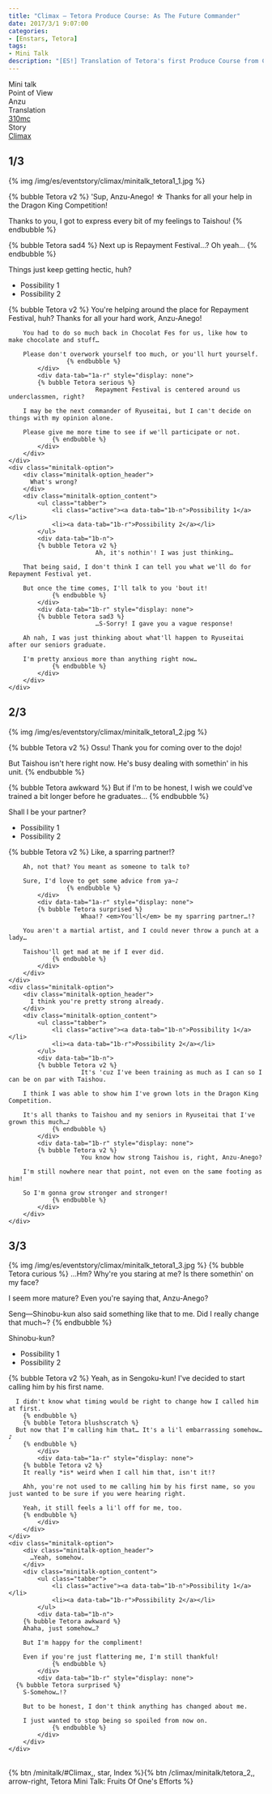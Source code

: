 ```yaml
---
title: "Climax – Tetora Produce Course: As The Future Commander"
date: 2017/3/1 9:07:00
categories:
- [Enstars, Tetora]
tags:
- Mini Talk
description: "[ES!] Translation of Tetora's first Produce Course from Climax. From Anzu's POV."
---
```

<div class="three-wrapper" style="--storyColor:#965e7d;--storyColor-rgb:150,94,125;--storyColor-h:326.8;--storyColor-s: 23%;--storyColor-l:47.8%;">
    <div class="info-area">
        <div class="info">
          <div class="info-item characters">
          <div class="label">
            Mini talk
          </div>
          <div class="value">
								<a href="/categories/Enstars/Tetora" character="Tetora"></a>
          </div>
          </div>
          <div class="info-item one">
          <div class="label">
            Point of View
          </div>
          <div class="value">
            Anzu
          </div>
          </div>
          <div class="info-item two">
          <div class="label">
            Translation
          </div>
          <div class="value">
            <a href="/about">310mc</a>
          </div>
          </div>
          <div class="info-item three">
          <div class="label">
             Story
          </div>
          <div class="value">
            <a href="/climax">Climax</a>
          </div>
          </div>
        </div>
    </div>
</div>

<!-- more -->


## <div mt="rare"></div> 1/3

{% img /img/es/eventstory/climax/minitalk_tetora1_1.jpg %}

{% bubble Tetora v2 %}
'Sup, Anzu-Anego! ☆ Thanks for all your help in the Dragon King Competition!

Thanks to you, I got to express every bit of my feelings to Taishou!
{% endbubble %}

{% bubble Tetora sad4 %}
Next up is Repayment Festival…? Oh yeah…
{% endbubble %}

<div class="minitalk" character="Anzu">
    <div class="minitalk-option">
        <div class="minitalk-option_header">
          Things just keep getting hectic, huh?
        </div>
        <div class="minitalk-option_content">
			<ul class="tabber">
				<li class="active"><a data-tab="1a-n">Possibility 1</a></li>
				<li><a data-tab="1a-r">Possibility 2</a></li>
			</ul>
			<div data-tab="1a-n">
          	{% bubble Tetora v2 %}
							You're helping around the place for Repayment Festival, huh? Thanks for all your hard work, Anzu-Anego!

        You had to do so much back in Chocolat Fes for us, like how to make chocolate and stuff…

        Please don't overwork yourself too much, or you'll hurt yourself.
					{% endbubble %}
			</div>
			<div data-tab="1a-r" style="display: none">
          	{% bubble Tetora serious %}
							Repayment Festival is centered around us underclassmen, right?

        I may be the next commander of Ryuseitai, but I can't decide on things with my opinion alone.

        Please give me more time to see if we'll participate or not.
				{% endbubble %}
			</div>
        </div>
    </div>
	<div class="minitalk-option">
        <div class="minitalk-option_header">
          What's wrong?
        </div>
        <div class="minitalk-option_content">
			<ul class="tabber">
				<li class="active"><a data-tab="1b-n">Possibility 1</a></li>
				<li><a data-tab="1b-r">Possibility 2</a></li>
			</ul>
			<div data-tab="1b-n">
          	{% bubble Tetora v2 %}
							Ah, it's nothin'! I was just thinking…

        That being said, I don't think I can tell you what we'll do for Repayment Festival yet.

        But once the time comes, I'll talk to you 'bout it!
				{% endbubble %}
			</div>
			<div data-tab="1b-r" style="display: none">
          	{% bubble Tetora sad3 %}
							…S-Sorry! I gave you a vague response!

        Ah nah, I was just thinking about what'll happen to Ryuseitai after our seniors graduate.

        I'm pretty anxious more than anything right now…
				{% endbubble %}
			</div>
        </div>
    </div>
</div>

## <div mt="rare"></div> 2/3

{% img /img/es/eventstory/climax/minitalk_tetora1_2.jpg %}

{% bubble Tetora v2 %}
Ossu! Thank you for coming over to the dojo!

But Taishou isn't here right now. He's busy dealing with somethin' in his unit.
{% endbubble %}

{% bubble Tetora awkward %}
But if I'm to be honest, I wish we could've trained a bit longer before he graduates…
{% endbubble %}

<div class="minitalk" character="Anzu">
    <div class="minitalk-option">
        <div class="minitalk-option_header">
          Shall I be your partner?
        </div>
        <div class="minitalk-option_content">
			<ul class="tabber">
				<li class="active"><a data-tab="1a-n">Possibility 1</a></li>
				<li><a data-tab="1a-r">Possibility 2</a></li>
			</ul>
			<div data-tab="1a-n">
          	{% bubble Tetora v2 %}
						Like, a sparring partner!?

        Ah, not that? You meant as someone to talk to?

        Sure, I'd love to get some advice from ya~♪
					{% endbubble %}
			</div>
			<div data-tab="1a-r" style="display: none">
          	{% bubble Tetora surprised %}
						Whaa!? <em>You'll</em> be my sparring partner…!?

        You aren't a martial artist, and I could never throw a punch at a lady…

        Taishou'll get mad at me if I ever did.
				{% endbubble %}
			</div>
        </div>
    </div>
	<div class="minitalk-option">
        <div class="minitalk-option_header">
          I think you're pretty strong already.
        </div>
        <div class="minitalk-option_content">
			<ul class="tabber">
				<li class="active"><a data-tab="1b-n">Possibility 1</a></li>
				<li><a data-tab="1b-r">Possibility 2</a></li>
			</ul>
			<div data-tab="1b-n">
          	{% bubble Tetora v2 %}
						It's 'cuz I've been training as much as I can so I can be on par with Taishou.

        I think I was able to show him I've grown lots in the Dragon King Competition.

        It's all thanks to Taishou and my seniors in Ryuseitai that I've grown this much…♪
				{% endbubble %}
			</div>
			<div data-tab="1b-r" style="display: none">
          	{% bubble Tetora v2 %}
						You know how strong Taishou is, right, Anzu-Anego?

        I'm still nowhere near that point, not even on the same footing as him!

        So I'm gonna grow stronger and stronger!
				{% endbubble %}
			</div>
        </div>
    </div>
</div>

## <div mt="rare"></div> 3/3
{% img /img/es/eventstory/climax/minitalk_tetora1_3.jpg %}
{% bubble Tetora curious %}
…Hm? Why're you staring at me? Is there somethin' on my face?

I seem more mature? Even you're saying that, Anzu-Anego?

Seng—Shinobu-kun also said something like that to me. Did I really change that much~?
{% endbubble %}

<div class="minitalk" character="Anzu">
    <div class="minitalk-option">
        <div class="minitalk-option_header">
          Shinobu-kun?
        </div>
        <div class="minitalk-option_content">
			<ul class="tabber">
				<li class="active"><a data-tab="1a-n">Possibility 1</a></li>
				<li><a data-tab="1a-r">Possibility 2</a></li>
			</ul>
			<div data-tab="1a-n">
        {% bubble Tetora v2 %}
      Yeah, as in Sengoku-kun! I've decided to start calling him by his first name.

      I didn't know what timing would be right to change how I called him at first.
        {% endbubble %}
        {% bubble Tetora blushscratch %}
      But now that I'm calling him that… It's a li'l embarrassing somehow…♪
        {% endbubble %}
			</div>
			<div data-tab="1a-r" style="display: none">
        {% bubble Tetora v2 %}
        It really *is* weird when I call him that, isn't it!?

        Ahh, you're not used to me calling him by his first name, so you just wanted to be sure if you were hearing right.

        Yeah, it still feels a li'l off for me, too.
        {% endbubble %}
			</div>
        </div>
    </div>
	<div class="minitalk-option">
        <div class="minitalk-option_header">
          …Yeah, somehow.
        </div>
        <div class="minitalk-option_content">
			<ul class="tabber">
				<li class="active"><a data-tab="1b-n">Possibility 1</a></li>
				<li><a data-tab="1b-r">Possibility 2</a></li>
			</ul>
			<div data-tab="1b-n">
        {% bubble Tetora awkward %}
        Ahaha, just somehow…?

        But I'm happy for the compliment!

        Even if you're just flattering me, I'm still thankful!
				{% endbubble %}
			</div>
			<div data-tab="1b-r" style="display: none">
      {% bubble Tetora surprised %}
        S-Somehow…!?

        But to be honest, I don't think anything has changed about me.

        I just wanted to stop being so spoiled from now on.
				{% endbubble %}
			</div>
        </div>
    </div>
</div>
<br>
<div toc>{% btn /minitalk/#Climax,, star, Index %}{% btn /climax/minitalk/tetora_2,, arrow-right, Tetora Mini Talk: Fruits Of One's Efforts %}</div>
